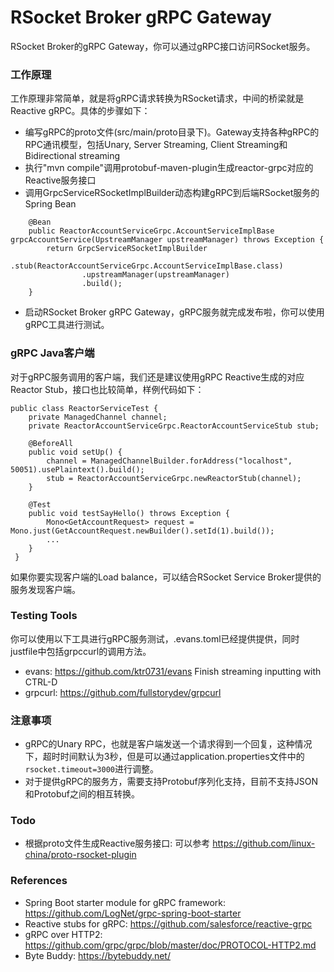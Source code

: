 RSocket Broker gRPC Gateway
===========================
RSocket Broker的gRPC Gateway，你可以通过gRPC接口访问RSocket服务。

### 工作原理

工作原理非常简单，就是将gRPC请求转换为RSocket请求，中间的桥梁就是Reactive gRPC。具体的步骤如下：

* 编写gRPC的proto文件(src/main/proto目录下)。Gateway支持各种gRPC的RPC通讯模型，包括Unary, Server Streaming, Client Streaming和Bidirectional streaming
* 执行"mvn compile"调用protobuf-maven-plugin生成reactor-grpc对应的Reactive服务接口
* 调用GrpcServiceRSocketImplBuilder动态构建gRPC到后端RSocket服务的Spring Bean

```
    @Bean
    public ReactorAccountServiceGrpc.AccountServiceImplBase grpcAccountService(UpstreamManager upstreamManager) throws Exception {
        return GrpcServiceRSocketImplBuilder
                .stub(ReactorAccountServiceGrpc.AccountServiceImplBase.class)
                .upstreamManager(upstreamManager)
                .build();
    }
```

* 启动RSocket Broker gRPC Gateway，gRPC服务就完成发布啦，你可以使用gRPC工具进行测试。

### gRPC Java客户端
对于gRPC服务调用的客户端，我们还是建议使用gRPC Reactive生成的对应Reactor Stub，接口也比较简单，样例代码如下：

```
public class ReactorServiceTest {
    private ManagedChannel channel;
    private ReactorAccountServiceGrpc.ReactorAccountServiceStub stub;

    @BeforeAll
    public void setUp() {
        channel = ManagedChannelBuilder.forAddress("localhost", 50051).usePlaintext().build();
        stub = ReactorAccountServiceGrpc.newReactorStub(channel);
    }

    @Test
    public void testSayHello() throws Exception {
        Mono<GetAccountRequest> request = Mono.just(GetAccountRequest.newBuilder().setId(1).build());
        ...
    }
 }
```

如果你要实现客户端的Load balance，可以结合RSocket Service Broker提供的服务发现客户端。

### Testing Tools
你可以使用以下工具进行gRPC服务测试，.evans.toml已经提供提供，同时justfile中包括grpccurl的调用方法。

* evans: https://github.com/ktr0731/evans  Finish streaming inputting with CTRL-D
* grpcurl: https://github.com/fullstorydev/grpcurl

### 注意事项

* gRPC的Unary RPC，也就是客户端发送一个请求得到一个回复，这种情况下，超时时间默认为3秒，但是可以通过application.properties文件中的`rsocket.timeout=3000`进行调整。
* 对于提供gRPC的服务方，需要支持Protobuf序列化支持，目前不支持JSON和Protobuf之间的相互转换。

### Todo

* 根据proto文件生成Reactive服务接口: 可以参考 https://github.com/linux-china/proto-rsocket-plugin

### References

* Spring Boot starter module for gRPC framework: https://github.com/LogNet/grpc-spring-boot-starter
* Reactive stubs for gRPC: https://github.com/salesforce/reactive-grpc
* gRPC over HTTP2: https://github.com/grpc/grpc/blob/master/doc/PROTOCOL-HTTP2.md
* Byte Buddy: https://bytebuddy.net/

